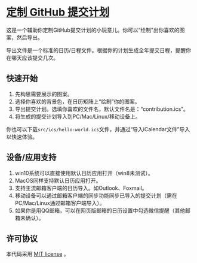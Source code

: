 # [定制 GitHub 提交计划](https://3gbywork.github.io/Contribution/)

这是一个辅助你定制GitHub提交计划的小玩意儿。你可以“绘制”出你喜欢的图案，然后导出。

导出文件是一个标准的日历/日程文件。根据你的计划生成全年提交日程，提醒你在哪天应该提交几次。

## 快速开始

1. 先构思需要展示的图案。
2. 选择你喜欢的背景色，在日历矩阵上“绘制”你的图案。
3. 导出提交计划。选填你喜欢的文件名，默认文件名是：“contribution.ics”。
4. 将生成的提交计划导入到PC/Mac/Linux/移动设备上。

你也可以下载`src/ics/hello-world.ics`文件，并通过“导入iCalendar文件”导入以快速体验。

## 设备/应用支持

1. win10系统可以直接使用默认日历应用打开（win8未测试）。
2. MacOS同样支持默认日历应用打开。
3. 支持主流邮箱客户端的日历导入。如Outlook、Foxmail。
4. 移动设备可以通过邮箱客户端的同步功能同步已导入的提交计划（需在PC/Mac/Linux通过邮箱客户端导入）。
5. 如果你是用QQ邮箱，可以在网页版邮箱的日历设置中勾选微信提醒（其他邮箱未确认）。

## 许可协议

本代码采用 [MIT license](LICENSE) 。